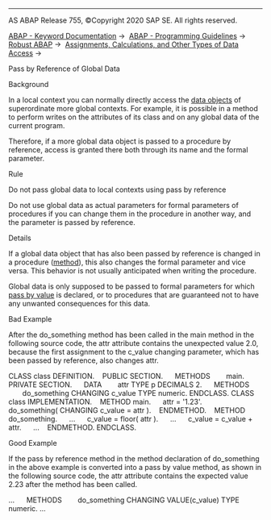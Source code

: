   

* * *

AS ABAP Release 755, ©Copyright 2020 SAP SE. All rights reserved.

[ABAP - Keyword Documentation](https://help.sap.com/doc/abapdocu_755_index_htm/7.55/en-US/abenabap.htm) →  [ABAP - Programming Guidelines](https://help.sap.com/doc/abapdocu_755_index_htm/7.55/en-US/abenabap_pgl.htm) →  [Robust ABAP](https://help.sap.com/doc/abapdocu_755_index_htm/7.55/en-US/abenrobust_abap_guidl.htm) →  [Assignments, Calculations, and Other Types of Data Access](https://help.sap.com/doc/abapdocu_755_index_htm/7.55/en-US/abenassignment_access_guidl.htm) → 

Pass by Reference of Global Data

Background

In a local context you can normally directly access the [data objects](https://help.sap.com/doc/abapdocu_755_index_htm/7.55/en-US/abendata_type_obj_guidl.htm "Guideline") of superordinate more global contexts. For example, it is possible in a method to perform writes on the attributes of its class and on any global data of the current program.

Therefore, if a more global data object is passed to a procedure by reference, access is granted there both through its name and the formal parameter.

Rule

Do not pass global data to local contexts using pass by reference

Do not use global data as actual parameters for formal parameters of procedures if you can change them in the procedure in another way, and the parameter is passed by reference.

Details

If a global data object that has also been passed by reference is changed in a procedure ([method](https://help.sap.com/doc/abapdocu_755_index_htm/7.55/en-US/abenfunct_module_subroutine_guidl.htm "Guideline")), this also changes the formal parameter and vice versa. This behavior is not usually anticipated when writing the procedure.

Global data is only supposed to be passed to formal parameters for which [pass by value](https://help.sap.com/doc/abapdocu_755_index_htm/7.55/en-US/abentype_transf_formal_para_guidl.htm "Guideline") is declared, or to procedures that are guaranteed not to have any unwanted consequences for this data.

Bad Example

After the do\_something method has been called in the main method in the following source code, the attr attribute contains the unexpected value 2.0, because the first assignment to the c\_value changing parameter, which has been passed by reference, also changes attr.

CLASS class DEFINITION.
   PUBLIC SECTION.
     METHODS
       main.
   PRIVATE SECTION.
     DATA
       attr TYPE p DECIMALS 2.
     METHODS
       do\_something CHANGING c\_value TYPE numeric.
ENDCLASS.
CLASS class IMPLEMENTATION.
   METHOD main.
     attr = '1.23'.
     do\_something( CHANGING c\_value = attr ).
   ENDMETHOD.
   METHOD do\_something.
     ...
     c\_value = floor( attr ).
     ...
     c\_value = c\_value + attr.
     ...
   ENDMETHOD.
ENDCLASS.

Good Example

If the pass by reference method in the method declaration of do\_something in the above example is converted into a pass by value method, as shown in the following source code, the attr attribute contains the expected value 2.23 after the method has been called.

...
     METHODS
       do\_something CHANGING VALUE(c\_value) TYPE numeric.
...